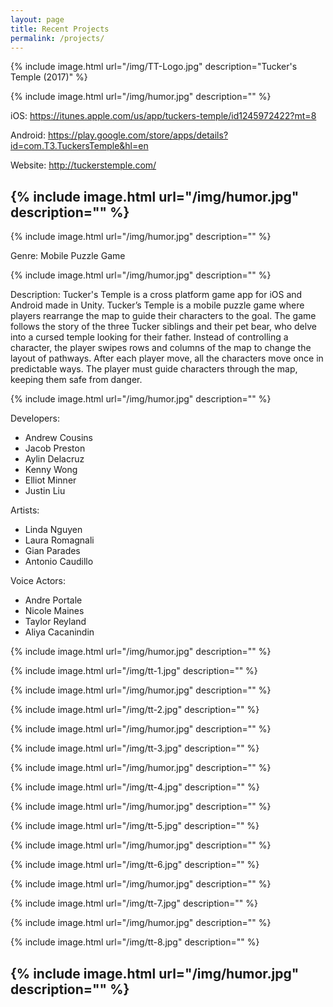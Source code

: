 ```yaml
---
layout: page
title: Recent Projects
permalink: /projects/
---
```


{% include image.html url="/img/TT-Logo.jpg" description="Tucker's Temple (2017)" %}

{% include image.html url="/img/humor.jpg" description="" %} 

iOS: https://itunes.apple.com/us/app/tuckers-temple/id1245972422?mt=8

Android: https://play.google.com/store/apps/details?id=com.T3.TuckersTemple&hl=en

Website: http://tuckerstemple.com/

{% include image.html url="/img/humor.jpg" description="" %}
---------------------------------------------------------------------------------------------------

{% include image.html url="/img/humor.jpg" description="" %}

Genre: Mobile Puzzle Game

{% include image.html url="/img/humor.jpg" description="" %}

Description: Tucker's Temple is a cross platform game app for iOS and Android made in Unity. Tucker’s Temple is a mobile puzzle game where players rearrange the map to guide their characters to the goal. The game follows the story of the three Tucker siblings and their pet bear, who delve into a cursed temple looking for their father. Instead of controlling a character, the player swipes rows and columns of the map to change the layout of pathways. After each player move, all the characters move once in predictable ways. The player must guide characters through the map, keeping them safe from danger.

{% include image.html url="/img/humor.jpg" description="" %}

Developers:                                                
- Andrew Cousins                                    
- Jacob Preston                                 
- Aylin Delacruz                                   
- Kenny Wong                                    
- Elliot Minner
- Justin Liu

Artists:
- Linda Nguyen
- Laura Romagnali 
- Gian Parades 
- Antonio Caudillo

Voice Actors:
- Andre Portale
- Nicole Maines
- Taylor Reyland
- Aliya Cacanindin

{% include image.html url="/img/humor.jpg" description="" %}


{% include image.html url="/img/tt-1.jpg" description="" %}

{% include image.html url="/img/humor.jpg" description="" %}

{% include image.html url="/img/tt-2.jpg" description="" %}

{% include image.html url="/img/humor.jpg" description="" %}

{% include image.html url="/img/tt-3.jpg" description="" %}

{% include image.html url="/img/humor.jpg" description="" %}

{% include image.html url="/img/tt-4.jpg" description="" %}

{% include image.html url="/img/humor.jpg" description="" %}

{% include image.html url="/img/tt-5.jpg" description="" %}

{% include image.html url="/img/humor.jpg" description="" %}

{% include image.html url="/img/tt-6.jpg" description="" %}

{% include image.html url="/img/humor.jpg" description="" %}

{% include image.html url="/img/tt-7.jpg" description="" %}

{% include image.html url="/img/humor.jpg" description="" %}

{% include image.html url="/img/tt-8.jpg" description="" %}

{% include image.html url="/img/humor.jpg" description="" %}
---------------------------------------------------------------------------------------------------


